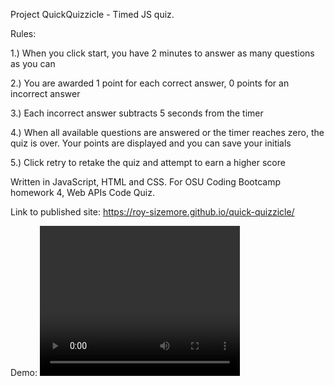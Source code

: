 Project QuickQuizzicle - Timed JS quiz.

Rules:

1.) When you click start, you have 2 minutes to answer as many questions as you can

2.) You are awarded 1 point for each correct answer, 0 points for an incorrect answer

3.) Each incorrect answer subtracts 5 seconds from the timer

4.) When all available questions are answered or the timer reaches zero, the quiz is over. Your points are displayed and you can save your initials

5.) Click retry to retake the quiz and attempt to earn a higher score

Written in JavaScript, HTML and CSS. For OSU Coding Bootcamp homework 4, Web APIs Code Quiz.

Link to published site:
https://roy-sizemore.github.io/quick-quizzicle/

Demo:
<video width="320" height="240"><src="https://github.com/roy-sizemore/screenshots/blob/main/qq_demo.mp4" type="video/mp4"></video>

